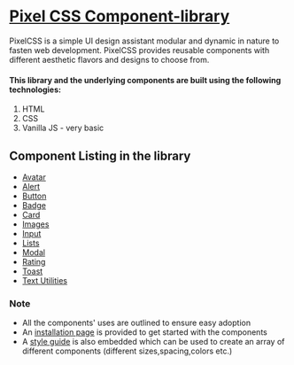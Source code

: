 # [Pixel CSS Component-library](https://pixelcss.netlify.app/)

PixelCSS is a simple UI design assistant modular and dynamic in nature to fasten web development.
PixelCSS provides reusable components with different aesthetic flavors and designs to choose from.

#### This library and the underlying components are built using the following technologies:

1. HTML
2. CSS
3. Vanilla JS - very basic

## Component Listing in the library
- [Avatar](https://pixelcss.netlify.app/pages/avatar%20page/avatar.html)
- [Alert](https://pixelcss.netlify.app/pages/alert%20page/alert.html)
- [Button](https://pixelcss.netlify.app/pages/button%20page/button.html)
- [Badge](https://pixelcss.netlify.app/pages/badge%20page/badge.html)
- [Card](https://pixelcss.netlify.app/pages/card%20page/card)
- [Images](https://pixelcss.netlify.app/pages/images%20page/images.html)
- [Input](https://pixelcss.netlify.app/pages/input%20page/input)
- [Lists](https://pixelcss.netlify.app/pages/lists%20page/lists)
- [Modal](https://pixelcss.netlify.app/pages/modal%20page/modal)
- [Rating](https://pixelcss.netlify.app/pages/rating%20page/rating)
- [Toast](https://pixelcss.netlify.app/pages/toast%20page/toast)
- [Text Utilities](https://pixelcss.netlify.app/pages/text%20utility%20page/textutils)

### Note
- All the components' uses are outlined to ensure easy adoption
- An [installation page](https://pixelcss.netlify.app/pages/installation%20page/install.html) is provided to get started with the components
- A [style guide](https://pixelcss.netlify.app/style_guide.css) is also embedded which can be used to create an array of different components (different sizes,spacing,colors etc.)

